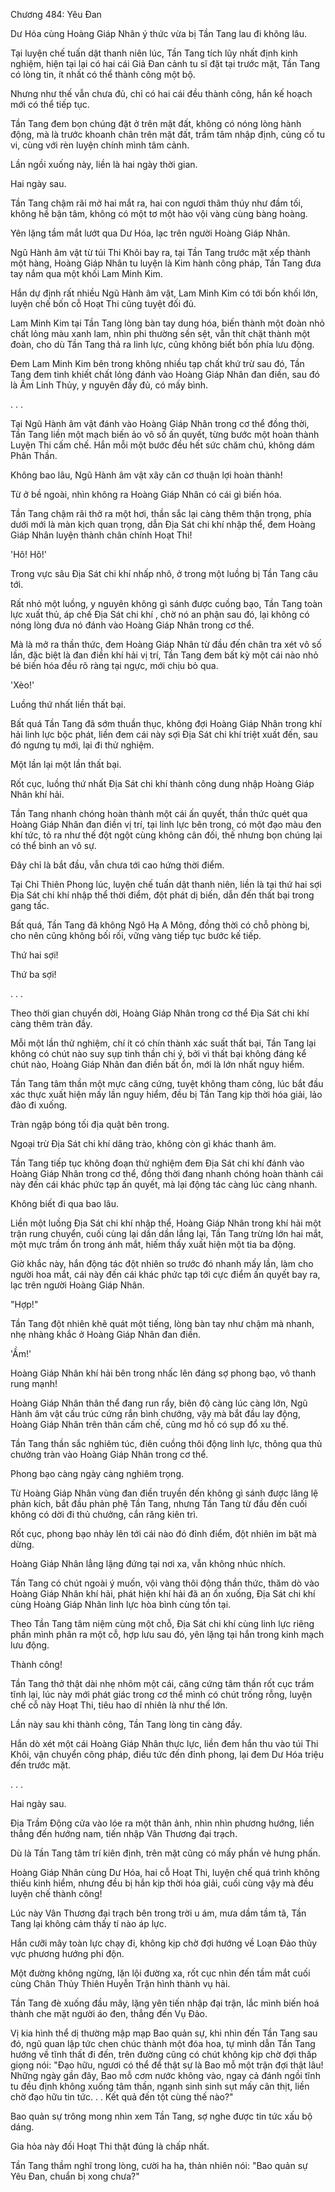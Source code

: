 




Chương 484: Yêu Đan


Dư Hóa cùng Hoàng Giáp Nhân ý thức vừa bị Tần Tang lau đi không lâu.

Tại luyện chế tuấn dật thanh niên lúc, Tần Tang tích lũy nhất định kinh nghiệm, hiện tại lại có hai cái Giả Đan cảnh tu sĩ đặt tại trước mặt, Tần Tang có lòng tin, ít nhất có thể thành công một bộ.

Nhưng như thế vẫn chưa đủ, chỉ có hai cái đều thành công, hắn kế hoạch mới có thể tiếp tục.

Tần Tang đem bọn chúng đặt ở trên mặt đất, không có nóng lòng hành động, mà là trước khoanh chân trên mặt đất, trầm tâm nhập định, củng cố tu vi, cùng với rèn luyện chính mình tâm cảnh.

Lần ngồi xuống này, liền là hai ngày thời gian.

Hai ngày sau.

Tần Tang chậm rãi mở hai mắt ra, hai con ngươi thâm thúy như đầm tối, không hề bận tâm, không có một tơ một hào vội vàng cùng bàng hoàng.

Yên lặng tầm mắt lướt qua Dư Hóa, lạc trên người Hoàng Giáp Nhân.

Ngũ Hành âm vật từ túi Thi Khôi bay ra, tại Tần Tang trước mặt xếp thành một hàng, Hoàng Giáp Nhân tu luyện là Kim hành công pháp, Tần Tang đưa tay nắm qua một khối Lam Minh Kim.

Hắn dự định rất nhiều Ngũ Hành âm vật, Lam Minh Kim có tới bốn khối lớn, luyện chế bốn cỗ Hoạt Thi cũng tuyệt đối đủ.

Lam Minh Kim tại Tần Tang lòng bàn tay dung hóa, biến thành một đoàn nhỏ chất lỏng màu xanh lam, nhìn phi thường sền sệt, vẫn thít chặt thành một đoàn, cho dù Tần Tang thả ra linh lực, cũng không biết bốn phía lưu động.

Đem Lam Minh Kim bên trong không nhiều tạp chất khứ trừ sau đó, Tần Tang đem tinh khiết chất lỏng đánh vào Hoàng Giáp Nhân đan điền, sau đó là Âm Linh Thủy, y nguyên đầy đủ, có mấy bình.

. . .

Tại Ngũ Hành âm vật đánh vào Hoàng Giáp Nhân trong cơ thể đồng thời, Tần Tang liền một mạch biến ảo vô số ấn quyết, từng bước một hoàn thành Luyện Thi cấm chế. Hắn mỗi một bước đều hết sức chăm chú, không dám Phân Thần.

Không bao lâu, Ngũ Hành âm vật xây căn cơ thuận lợi hoàn thành!

Từ ở bề ngoài, nhìn không ra Hoàng Giáp Nhân có cái gì biến hóa.

Tần Tang chậm rãi thở ra một hơi, thần sắc lại càng thêm thận trọng, phía dưới mới là màn kịch quan trọng, dẫn Địa Sát chi khí nhập thể, đem Hoàng Giáp Nhân luyện thành chân chính Hoạt Thi!

'Hô! Hô!'

Trong vực sâu Địa Sát chi khí nhấp nhô, ở trong một luồng bị Tần Tang câu tới.

Rất nhỏ một luồng, y nguyên không gì sánh được cuồng bạo, Tần Tang toàn lực xuất thủ, áp chế Địa Sát chi khí , chờ nó an phận sau đó, lại không có nóng lòng đưa nó đánh vào Hoàng Giáp Nhân trong cơ thể.

Mà là mở ra thần thức, đem Hoàng Giáp Nhân từ đầu đến chân tra xét vô số lần, đặc biệt là đan điền khí hải vị trí, Tần Tang đem bất kỳ một cái nào nhỏ bé biến hóa đều rõ ràng tại ngực, mới chịu bỏ qua.

'Xèo!'

Luồng thứ nhất liền thất bại.

Bất quá Tần Tang đã sớm thuần thục, không đợi Hoàng Giáp Nhân trong khí hải linh lực bộc phát, liền đem cái này sợi Địa Sát chi khí triệt xuất đến, sau đó ngưng tụ mới, lại đi thử nghiệm.

Một lần lại một lần thất bại.

Rốt cục, luồng thứ nhất Địa Sát chi khí thành công dung nhập Hoàng Giáp Nhân khí hải.

Tần Tang nhanh chóng hoàn thành một cái ấn quyết, thần thức quét qua Hoàng Giáp Nhân đan điền vị trí, tại linh lực bên trong, có một đạo màu đen khí tức, tỏ ra như thế đột ngột cùng không cân đối, thế nhưng bọn chúng lại có thể bình an vô sự.

Đây chỉ là bắt đầu, vẫn chưa tới cao hứng thời điểm.

Tại Chỉ Thiên Phong lúc, luyện chế tuấn dật thanh niên, liền là tại thứ hai sợi Địa Sát chi khí nhập thể thời điểm, đột phát dị biến, dẫn đến thất bại trong gang tấc.

Bất quá, Tần Tang đã không Ngô Hạ A Mông, đồng thời có chỗ phòng bị, cho nên cũng không bối rối, vững vàng tiếp tục bước kế tiếp.

Thứ hai sợi!

Thứ ba sợi!

. . .

Theo thời gian chuyển dời, Hoàng Giáp Nhân trong cơ thể Địa Sát chi khí càng thêm tràn đầy.

Mỗi một lần thử nghiệm, chí ít có chín thành xác suất thất bại, Tần Tang lại không có chút nào suy sụp tinh thần chi ý, bởi vì thất bại không đáng kể chút nào, Hoàng Giáp Nhân đan điền bất ổn, mới là lớn nhất nguy hiểm.

Tần Tang tâm thần một mực căng cứng, tuyệt không tham công, lúc bắt đầu xác thực xuất hiện mấy lần nguy hiểm, đều bị Tần Tang kịp thời hóa giải, lảo đảo đi xuống.

Tràn ngập bóng tối địa quật bên trong.

Ngoại trừ Địa Sát chi khí dâng trào, không còn gì khác thanh âm.

Tần Tang tiếp tục không đoạn thử nghiệm đem Địa Sát chi khí đánh vào Hoàng Giáp Nhân trong cơ thể, đồng thời đang nhanh chóng hoàn thành cái này đến cái khác phức tạp ấn quyết, mà lại động tác càng lúc càng nhanh.

Không biết đi qua bao lâu.

Liền một luồng Địa Sát chi khí nhập thể, Hoàng Giáp Nhân trong khí hải một trận rung chuyển, cuối cùng lại dần dần lắng lại, Tần Tang trừng lớn hai mắt, một mực trầm ổn trong ánh mắt, hiếm thấy xuất hiện một tia ba động.

Giờ khắc này, hắn động tác đột nhiên so trước đó nhanh mấy lần, làm cho người hoa mắt, cái này đến cái khác phức tạp tới cực điểm ấn quyết bay ra, lạc trên người Hoàng Giáp Nhân.

"Hợp!"

Tần Tang đột nhiên khẽ quát một tiếng, lòng bàn tay như chậm mà nhanh, nhẹ nhàng khắc ở Hoàng Giáp Nhân đan điền.

'Ầm!'

Hoàng Giáp Nhân khí hải bên trong nhấc lên đáng sợ phong bạo, vô thanh rung mạnh!

Hoàng Giáp Nhân thân thể đang run rẩy, biên độ càng lúc càng lớn, Ngũ Hành âm vật cấu trúc cứng rắn bình chướng, vậy mà bắt đầu lay động, Hoàng Giáp Nhân trên thân cấm chế, cũng mơ hồ có sụp đổ xu thế.

Tần Tang thần sắc nghiêm túc, điên cuồng thôi động linh lực, thông qua thủ chưởng tràn vào Hoàng Giáp Nhân trong cơ thể.

Phong bạo càng ngày càng nghiêm trọng.

Từ Hoàng Giáp Nhân vùng đan điền truyền đến không gì sánh được lăng lệ phản kích, bắt đầu phản phệ Tần Tang, nhưng Tần Tang từ đầu đến cuối không có dời đi thủ chưởng, cắn răng kiên trì.

Rốt cục, phong bạo nhảy lên tới cái nào đó đỉnh điểm, đột nhiên im bặt mà dừng.

Hoàng Giáp Nhân lẳng lặng đứng tại nơi xa, vẫn không nhúc nhích.

Tần Tang có chút ngoài ý muốn, vội vàng thôi động thần thức, thăm dò vào Hoàng Giáp Nhân khí hải, phát hiện khí hải đã an ổn xuống, Địa Sát chi khí cùng Hoàng Giáp Nhân linh lực hòa bình cùng tồn tại.

Theo Tần Tang tâm niệm cùng một chỗ, Địa Sát chi khí cùng linh lực riêng phần mình phân ra một cỗ, hợp lưu sau đó, yên lặng tại hắn trong kinh mạch lưu động.

Thành công!

Tần Tang thở thật dài nhẹ nhõm một cái, căng cứng tâm thần rốt cục trầm tĩnh lại, lúc này mới phát giác trong cơ thể mình có chút trống rỗng, luyện chế cỗ này Hoạt Thi, tiêu hao dĩ nhiên là như thế lớn.

Lần này sau khi thành công, Tần Tang lòng tin càng đầy.

Hắn dò xét một cái Hoàng Giáp Nhân thực lực, liền đem hắn thu vào túi Thi Khôi, vận chuyển công pháp, điều tức đến đỉnh phong, lại đem Dư Hóa triệu đến trước mặt.

. . .

Hai ngày sau.

Địa Trầm Động cửa vào lóe ra một thân ảnh, nhìn nhìn phương hướng, liền thẳng đến hướng nam, tiến nhập Vân Thương đại trạch.

Dù là Tần Tang tâm trí kiên định, trên mặt cũng có mấy phần vẻ hưng phấn.

Hoàng Giáp Nhân cùng Dư Hóa, hai cỗ Hoạt Thi, luyện chế quá trình không thiếu kinh hiểm, nhưng đều bị hắn kịp thời hóa giải, cuối cùng vậy mà đều luyện chế thành công!

Lúc này Vân Thương đại trạch bên trong trời u ám, mưa dầm tầm tã, Tần Tang lại không cảm thấy tí nào áp lực.

Hắn cưỡi mây toàn lực chạy đi, không kịp chờ đợi hướng về Loạn Đảo thủy vực phương hướng phi độn.

Một đường không ngừng, lặn lội đường xa, rốt cục nhìn đến tầm mắt cuối cùng Chân Thủy Thiên Huyễn Trận hình thành vụ hải.

Tần Tang đè xuống đầu mây, lặng yên tiến nhập đại trận, lắc mình biến hoá thành che mặt người áo đen, thẳng đến Vụ Đảo.

Vị kia hình thể dị thường mập mạp Bao quản sự, khi nhìn đến Tần Tang sau đó, ngũ quan lập tức chen chúc thành một đóa hoa, tự mình dẫn Tần Tang hướng về tĩnh thất đi đến, trên đường cũng có chút không kịp chờ đợi thấp giọng nói: "Đạo hữu, ngươi có thể để thật sự là Bao mỗ một trận đợi thật lâu! Những ngày gần đây, Bao mỗ cơm nước không vào, ngay cả đánh ngồi tĩnh tu đều định không xuống tâm thần, ngạnh sinh sinh sụt mấy cân thịt, liền chờ đạo hữu tin tức. . . Kết quả đến tột cùng thế nào?"

Bao quản sự trông mong nhìn xem Tần Tang, sợ nghe được tin tức xấu bộ dáng.

Gia hỏa này đối Hoạt Thi thật đúng là chấp nhất.

Tần Tang thầm nghĩ trong lòng, cười ha ha, thản nhiên nói: "Bao quản sự Yêu Đan, chuẩn bị xong chưa?"




